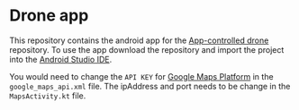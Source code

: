 # Drone app
This repository contains the android app for the [App-controlled drone](https://github.com/KTheXIII/app-controlled-drone) repository.
To use the app download the repository and import the project into the [Android Studio IDE](https://developer.android.com/studio/).

You would need to change the `API KEY` for [Google Maps Platform](https://cloud.google.com/maps-platform/) in the `google_maps_api.xml` file. The ipAddress and port needs to be change in the `MapsActivity.kt` file.
